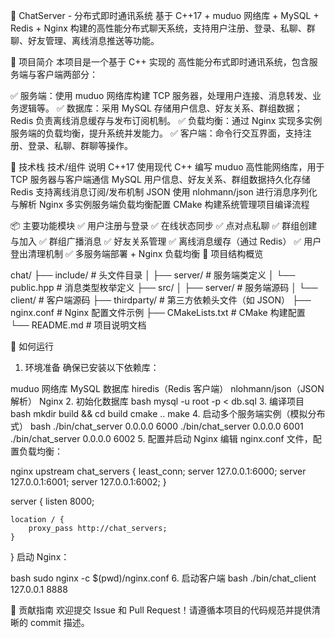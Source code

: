 🧩 ChatServer - 分布式即时通讯系统
基于 C++17 + muduo 网络库 + MySQL + Redis + Nginx 构建的高性能分布式聊天系统，支持用户注册、登录、私聊、群聊、好友管理、离线消息推送等功能。

📌 项目简介
本项目是一个基于 C++ 实现的 高性能分布式即时通讯系统，包含服务端与客户端两部分：

✅ 服务端：使用 muduo 网络库构建 TCP 服务器，处理用户连接、消息转发、业务逻辑等。
✅ 数据库：采用 MySQL 存储用户信息、好友关系、群组数据；Redis 负责离线消息缓存与发布订阅机制。
✅ 负载均衡：通过 Nginx 实现多实例服务端的负载均衡，提升系统并发能力。
✅ 客户端：命令行交互界面，支持注册、登录、私聊、群聊等操作。



🔧 技术栈
技术/组件	说明
C++17	使用现代 C++ 编写
muduo	高性能网络库，用于 TCP 服务器与客户端通信
MySQL	用户信息、好友关系、群组数据持久化存储
Redis	支持离线消息订阅/发布机制
JSON	使用 nlohmann/json 进行消息序列化与解析
Nginx	多实例服务端负载均衡配置
CMake	构建系统管理项目编译流程



📦 主要功能模块
✅ 用户注册与登录
✅ 在线状态同步
✅ 点对点私聊
✅ 群组创建与加入
✅ 群组广播消息
✅ 好友关系管理
✅ 离线消息缓存（通过 Redis）
✅ 用户登出清理机制
✅ 多服务端部署 + Nginx 负载均衡
📁 项目结构概览



chat/
├── include/              # 头文件目录
│   ├── server/             # 服务端类定义
│   └── public.hpp          # 消息类型枚举定义
├── src/
│   ├── server/             # 服务端源码
│   └── client/             # 客户端源码
├── thirdparty/             # 第三方依赖头文件（如 JSON）
├── nginx.conf              # Nginx 配置文件示例
├── CMakeLists.txt          # CMake 构建配置
└── README.md               # 项目说明文档



🚀 如何运行
1. 环境准备
确保已安装以下依赖库：

muduo 网络库
MySQL 数据库
hiredis（Redis 客户端）
nlohmann/json（JSON 解析）
Nginx
2. 初始化数据库
bash
mysql -u root -p < db.sql
3. 编译项目
bash
mkdir build && cd build
cmake ..
make
4. 启动多个服务端实例（模拟分布式）
bash
./bin/chat_server 0.0.0.0 6000
./bin/chat_server 0.0.0.0 6001
./bin/chat_server 0.0.0.0 6002
5. 配置并启动 Nginx
编辑 nginx.conf 文件，配置负载均衡：

nginx
upstream chat_servers {
    least_conn;
    server 127.0.0.1:6000;
    server 127.0.0.1:6001;
    server 127.0.0.1:6002;
}

server {
    listen 8000;

    location / {
        proxy_pass http://chat_servers;
    }
}
启动 Nginx：

bash
sudo nginx -c $(pwd)/nginx.conf
6. 启动客户端
bash
./bin/chat_client 127.0.0.1 8888


🙌 贡献指南
欢迎提交 Issue 和 Pull Request！请遵循本项目的代码规范并提供清晰的 commit 描述。
